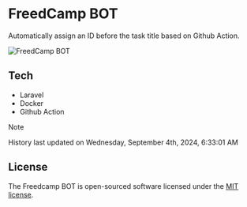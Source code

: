 # FreedCamp BOT

Automatically assign an ID before the task title based on Github Action.

![FreedCamp BOT](https://repository-images.githubusercontent.com/737932867/7d34798b-2680-471c-b089-a78a718d3d6a)

## Tech

- Laravel
- Docker
- Github Action

> [!NOTE]  
> History last updated on Wednesday, September 4th, 2024, 6:33:01 AM

## License

The Freedcamp BOT is open-sourced software licensed under the [MIT license](https://opensource.org/licenses/MIT).
